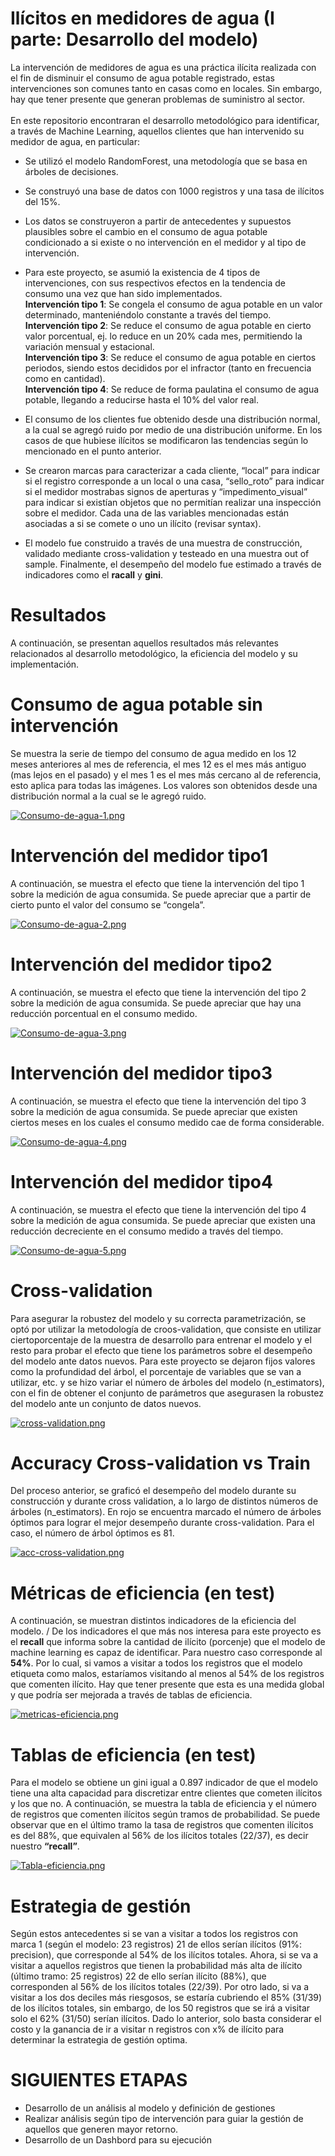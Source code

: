 # Ilícitos en medidores de agua (I parte: Desarrollo del modelo)

La intervención de medidores de agua es una práctica ilícita realizada con el fin de disminuir el consumo de agua potable registrado, 
estas intervenciones son comunes tanto en casas como en locales. Sin embargo, hay que tener presente que generan problemas de suministro al sector.\
\
En este repositorio encontraran el desarrollo metodológico para identificar, a través de Machine Learning, aquellos clientes que han intervenido su medidor de agua,
en particular:

* Se utilizó el modelo RandomForest, una metodología que se basa en árboles de decisiones.
* Se construyó una base de datos con 1000 registros y una tasa de ilícitos del 15%.
* Los datos se construyeron a partir de antecedentes y supuestos plausibles sobre el cambio en el consumo de agua potable condicionado a si existe o no intervención
en el medidor y al tipo de intervención.
* Para este proyecto, se asumió la existencia de 4 tipos de intervenciones, con sus respectivos efectos en la tendencia de consumo una vez que han sido implementados. 
\
**Intervención tipo 1**: Se congela el consumo de agua potable en un valor determinado, manteniéndolo constante a través del tiempo.
\
**Intervención tipo 2**: Se reduce el consumo de agua potable en cierto valor porcentual, ej. lo reduce en un 20% cada mes,
permitiendo la variación mensual y estacional.
\
**Intervención tipo 3**: Se reduce el consumo de agua potable en ciertos periodos, siendo estos decididos por el infractor (tanto en frecuencia como en cantidad).
\
**Intervención tipo 4**: Se reduce de forma paulatina el consumo de agua potable, llegando a reducirse hasta el 10% del valor real.

* El consumo de los clientes fue obtenido desde una distribución normal, a la cual se agregó ruido por medio de una distribución uniforme. En los casos de que hubiese
ilícitos se modificaron las tendencias según lo mencionado en el punto anterior.
* Se crearon marcas para caracterizar a cada cliente, “local” para indicar si el registro corresponde a un local o una casa, “sello_roto” para indicar si el
medidor mostrabas signos de aperturas y “impedimento_visual” para indicar si existían objetos que no permitían realizar una inspección sobre el medidor. 
Cada una de las variables mencionadas están asociadas a si se comete o uno un ilícito (revisar syntax).
* El modelo fue construido a través de una muestra de construcción, validado mediante cross-validation y testeado en una muestra out of sample. Finalmente, 
el desempeño del modelo fue estimado a través de indicadores como el **racall** y **gini**.

# Resultados
A continuación, se presentan aquellos resultados más relevantes relacionados al desarrollo metodológico, la eficiencia del modelo y su implementación.

#  Consumo de agua potable sin intervención
Se muestra la serie de tiempo del consumo de agua medido en los 12 meses anteriores al mes de referencia, el mes 12 es el mes más antiguo (mas lejos en el pasado) y el mes 1 es el mes más cercano al de referencia, esto aplica para todas las imágenes. Los valores son obtenidos desde una distribución normal a la cual se le agregó ruido.

[![Consumo-de-agua-1.png](https://i.postimg.cc/3JJnhGsF/Consumo-de-agua-1.png)](https://postimg.cc/142pc858)

# Intervención del medidor tipo1
A continuación, se muestra el efecto que tiene la intervención del tipo 1 sobre la medición de agua consumida. Se puede apreciar que a partir de cierto punto el valor del consumo se “congela”.

[![Consumo-de-agua-2.png](https://i.postimg.cc/6pxV3GSP/Consumo-de-agua-2.png)](https://postimg.cc/1fMV74y0)

# Intervención del medidor tipo2
A continuación, se muestra el efecto que tiene la intervención del tipo 2 sobre la medición de agua consumida. Se puede apreciar que hay una reducción porcentual en el consumo medido.

[![Consumo-de-agua-3.png](https://i.postimg.cc/d3dBHRp8/Consumo-de-agua-3.png)](https://postimg.cc/QK81V7Xt)

# Intervención del medidor tipo3
A continuación, se muestra el efecto que tiene la intervención del tipo 3 sobre la medición de agua consumida. Se puede apreciar que existen ciertos meses en los cuales el consumo medido cae de forma considerable.

[![Consumo-de-agua-4.png](https://i.postimg.cc/XNwdPvXc/Consumo-de-agua-4.png)](https://postimg.cc/xq1XJnvc)

# Intervención del medidor tipo4
A continuación, se muestra el efecto que tiene la intervención del tipo 4 sobre la medición de agua consumida. Se puede apreciar que existen una reducción decreciente en el consumo medido a través del tiempo.

[![Consumo-de-agua-5.png](https://i.postimg.cc/L5ndnWqm/Consumo-de-agua-5.png)](https://postimg.cc/jn031ZQ1)

# Cross-validation
Para asegurar la robustez del modelo y su correcta parametrización, se optó por utilizar la metodología de croos-validation, que consiste en utilizar ciertoporcentaje de la muestra de desarrollo para entrenar el modelo y el resto para probar el efecto que tiene los parámetros sobre el desempeño del modelo ante datos nuevos. Para este proyecto se dejaron fijos valores como la profundidad del árbol, el porcentaje de variables que se van a utilizar, etc. y se hizo variar el número de árboles del modelo (n_estimators), con el fin de obtener el conjunto de parámetros que asegurasen la robustez del modelo ante un conjunto de datos nuevos.

[![cross-validation.png](https://i.postimg.cc/4yrXpS3y/cross-validation.png)](https://postimg.cc/QKJL3S1Z)

# Accuracy Cross-validation vs Train
Del proceso anterior, se graficó el desempeño del modelo durante su construcción y durante cross validation, a lo largo de distintos números de árboles (n_estimators). En rojo se encuentra marcado el número de árboles óptimos para lograr el mejor desempeño durante cross-validation. Para el caso, el número de árbol óptimos es 81.

[![acc-cross-validation.png](https://i.postimg.cc/B6wnHHNn/acc-cross-validation.png)](https://postimg.cc/LYLSMqrc)

# Métricas de eficiencia (en test)
A continuación, se muestran distintos indicadores de la eficiencia del modelo.
/
De los indicadores el que más nos interesa para este proyecto es el **recall** que informa sobre la cantidad de ilícito (porcenje) que el modelo de machine learning es capaz de identificar. Para nuestro caso corresponde al **54%**. Por lo cual, si vamos a visitar a todos los registros que el modelo etiqueta como malos, estaríamos visitando al menos al 54% de los registros que comenten ilícito. Hay que tener presente que esta es una medida global y que podría ser mejorada a través de tablas de eficiencia.

[![metricas-eficiencia.png](https://i.postimg.cc/MTDdD0FV/metricas-eficiencia.png)](https://postimg.cc/dkh2QCvV)

# Tablas de eficiencia (en test)
Para el modelo se obtiene un gini igual a 0.897 indicador de que el modelo tiene una alta capacidad para discretizar entre clientes que cometen ilícitos y los que no.
A continuación, se muestra la tabla de eficiencia y el número de registros que comenten ilícitos según tramos de probabilidad. Se puede observar que en el último tramo la tasa de registros que comenten ilícitos es del 88%, que equivalen al 56% de los ilícitos totales (22/37), es decir nuestro **“recall”**. 

[![Tabla-eficiencia.png](https://i.postimg.cc/MGbTKtTC/Tabla-eficiencia.png)](https://postimg.cc/FfzmTy0p)

# Estrategia de gestión
Según estos antecedentes si se van a visitar a todos los registros con marca 1 (según el modelo: 23 registros) 21 de ellos serían ilícitos (91%: precision), que corresponde al 54% de los ilícitos totales. Ahora, si se va a visitar a aquellos registros que tienen la probabilidad más alta de ilícito (último tramo: 25 registros) 22 de ello serían ilícito (88%), que corresponden al 56% de los ilícitos totales (22/39). Por otro lado, si va a visitar a los dos deciles más riesgosos, se estaría cubriendo el 85% (31/39) de los ilícitos totales, sin embargo, de los 50 registros que se irá a visitar solo el 62% (31/50) serían ilícitos. Dado lo anterior, solo basta considerar el costo y la ganancia de ir a visitar n registros con x% de ilícito para determinar la estrategia de gestión optima.



# SIGUIENTES ETAPAS
* Desarrollo de un análisis al modelo y definición de gestiones
* Realizar análisis según tipo de intervención para guiar la gestión de aquellos que generen mayor retorno.
* Desarrollo de un Dashbord para su ejecución 
